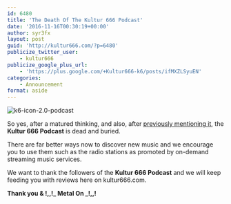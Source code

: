 ```yaml
---
id: 6480
title: 'The Death Of The Kultur 666 Podcast'
date: '2016-11-16T00:30:19+00:00'
author: syr3fx
layout: post
guid: 'http://kultur666.com/?p=6480'
publicize_twitter_user:
    - kultur666
publicize_google_plus_url:
    - 'https://plus.google.com/+Kultur666-k6/posts/ifMXZLSyuEN'
categories:
    - Announcement
format: aside
---
```


![k6-icon-2.0-podcast](http://localhost:8080/wp-content/uploads/2016/07/k6-icon-2-0-podcast.png)

So yes, after a matured thinking, and also, after [previously mentioning it](http://kultur666.com/2016/11/09/no-kultur-666-podcast-episode-this-week/), the **Kultur 666 Podcast** is dead and buried.

There are far better ways now to discover new music and we encourage you to use them such as the radio stations as promoted by on-demand streaming music services.

We want to thank the followers of the **Kultur 666 Podcast** and we will keep feeding you with reviews here on kultur666.com.

**Thank you &amp; !,,!\_ Metal On \_!,,!**